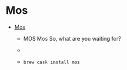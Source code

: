 # Mos
- [Mos](https://mos.caldis.me/)
  -  MOS Mos                     So, what are you waiting for?                
  - 
  - `brew cask install mos`
